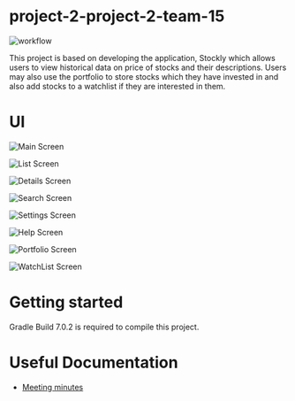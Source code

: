# project-2-project-2-team-15
![workflow](https://github.com/SoftEng306-2021/project-2-project-2-team-15/actions/workflows/android.yml/badge.svg)

This project is based on developing the application, Stockly which allows users to view historical data on price of stocks and their descriptions. Users may also use the portfolio to store stocks which they have invested in and also add stocks to a watchlist if they are interested in them.

# UI
![Main Screen](https://user-images.githubusercontent.com/62321081/138582172-f06a3821-9977-4a83-b514-e0c571d2521a.png)

![List Screen](https://user-images.githubusercontent.com/62321081/138582183-c0c64006-87e8-4623-8fa4-1cfa49a37daa.png)

![Details Screen](https://user-images.githubusercontent.com/62321081/138582206-909c206f-22fb-43bb-9bbf-c597f072cbb6.png)

![Search Screen](https://user-images.githubusercontent.com/62321081/138582217-bc90db0b-ce51-4af9-8464-198afa73bd89.png)

![Settings Screen](https://user-images.githubusercontent.com/62321081/138582226-f94f545d-2865-4e3f-b579-b267b4b1e1e5.png)

![Help Screen](https://user-images.githubusercontent.com/62321081/138582231-da7c67d2-7a3e-4e20-907a-e0b8bf396454.png)

![Portfolio Screen](https://user-images.githubusercontent.com/62321081/138582263-91647fc6-13de-4a17-a1f1-2327b61a8cde.png)

![WatchList Screen](https://user-images.githubusercontent.com/62321081/138582272-85057f8d-bae0-4802-a2e2-846f08d23495.png)


# Getting started
Gradle Build 7.0.2 is required to compile this project.


# Useful Documentation
- [Meeting minutes](https://github.com/SoftEng306-2021/project-2-project-2-team-15/wiki/Meeting-minutes)
